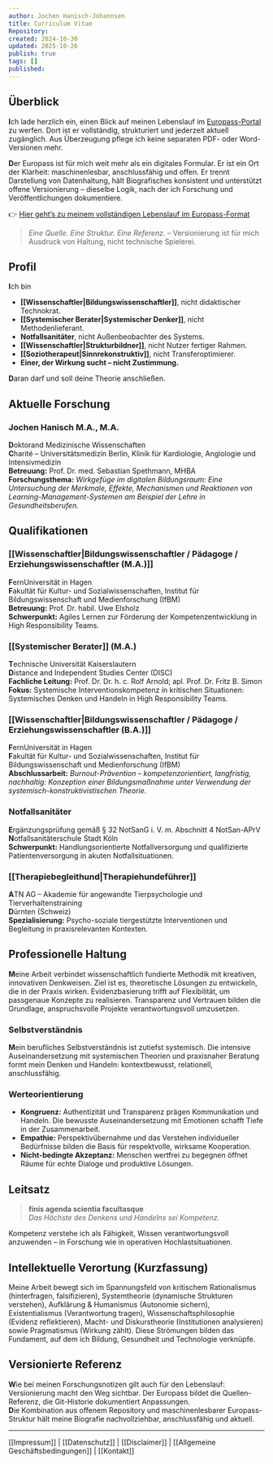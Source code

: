```yaml
---
author: Jochen Hanisch-Johannsen
title: Curriculum Vitae
Repository:
created: 2024-10-30
updated: 2025-10-26
publish: true
tags: []
published:
---
```


## Überblick

**I**ch lade herzlich ein, einen Blick auf meinen Lebenslauf im [Europass-Portal](https://europa.eu/europass/de) zu werfen. Dort ist er vollständig, strukturiert und jederzeit aktuell zugänglich. Aus Überzeugung pflege ich keine separaten PDF- oder Word-Versionen mehr.

**D**er Europass ist für mich weit mehr als ein digitales Formular. Er ist ein Ort der Klarheit: maschinenlesbar, anschlussfähig und offen. Er trennt Darstellung von Datenhaltung, hält Biografisches konsistent und unterstützt offene Versionierung – dieselbe Logik, nach der ich Forschung und Veröffentlichungen dokumentiere.

👉 [Hier geht’s zu meinem vollständigen Lebenslauf im Europass-Format](https://europa.eu/europass/eportfolio/api/eprofile/shared-profile/jochen-hanisch-johannsen/9833134c-5aaf-47ef-922d-cfad3bdfffc2?view=html)

> _Eine Quelle. Eine Struktur. Eine Referenz._ – Versionierung ist für mich Ausdruck von Haltung, nicht technische Spielerei.

## Profil

**I**ch bin

- **[[Wissenschaftler|Bildungswissenschaftler]]**, nicht didaktischer Technokrat.
- **[[Systemischer Berater|Systemischer Denker]]**, nicht Methodenlieferant.
- **Notfallsanitäter**, nicht Außenbeobachter des Systems.
- **[[Wissenschaftler|Strukturbildner]]**, nicht Nutzer fertiger Rahmen.
- **[[Soziotherapeut|Sinnrekonstruktiv]]**, nicht Transferoptimierer.
- **Einer, der Wirkung sucht – nicht Zustimmung.**

**D**aran darf und soll deine Theorie anschließen.

## Aktuelle Forschung

### Jochen Hanisch M.A., M.A.

**D**oktorand Medizinische Wissenschaften  
**C**harité – Universitätsmedizin Berlin, Klinik für Kardiologie, Angiologie und Intensivmedizin  
**Betreuung:** Prof. Dr. med. Sebastian Spethmann, MHBA  
**Forschungsthema:** *Wirkgefüge im digitalen Bildungsraum: Eine Untersuchung der Merkmale, Effekte, Mechanismen und Reaktionen von Learning-Management-Systemen am Beispiel der Lehre in Gesundheitsberufen.*

## Qualifikationen

### [[Wissenschaftler|Bildungswissenschaftler / Pädagoge / Erziehungswissenschaftler (M.A.)]]

**F**ernUniversität in Hagen  
**F**akultät für Kultur- und Sozialwissenschaften, Institut für Bildungswissenschaft und Medienforschung (IfBM)  
**Betreuung:** Prof. Dr. habil. Uwe Elsholz  
**Schwerpunkt:** Agiles Lernen zur Förderung der Kompetenzentwicklung in High Responsibility Teams.

### [[Systemischer Berater]] (M.A.)

**T**echnische Universität Kaiserslautern  
**D**istance and Independent Studies Center (DISC)  
**Fachliche Leitung:** Prof. Dr. Dr. h. c. Rolf Arnold; apl. Prof. Dr. Fritz B. Simon  
**Fokus:** Systemische Interventionskompetenz in kritischen Situationen: Systemisches Denken und Handeln in High Responsibility Teams.

### [[Wissenschaftler|Bildungswissenschaftler / Pädagoge / Erziehungswissenschaftler (B.A.)]]

**F**ernUniversität in Hagen  
**F**akultät für Kultur- und Sozialwissenschaften, Institut für Bildungswissenschaft und Medienforschung (IfBM)  
**Abschlussarbeit:** *Burnout-Prävention – kompetenzorientiert, langfristig, nachhaltig: Konzeption einer Bildungsmaßnahme unter Verwendung der systemisch-konstruktivistischen Theorie.*

### Notfallsanitäter

**E**rgänzungsprüfung gemäß § 32 NotSanG i. V. m. Abschnitt 4 NotSan-APrV  
**N**otfallsanitäterschule Stadt Köln  
**Schwerpunkt:** Handlungsorientierte Notfallversorgung und qualifizierte Patientenversorgung in akuten Notfallsituationen.

### [[Therapiebegleithund|Therapiehundeführer]]

**A**TN AG – Akademie für angewandte Tierpsychologie und Tierverhaltenstraining  
**D**ürnten (Schweiz)  
**Spezialisierung:** Psycho-soziale tiergestützte Interventionen und Begleitung in praxisrelevanten Kontexten.

## Professionelle Haltung

**M**eine Arbeit verbindet wissenschaftlich fundierte Methodik mit kreativen, innovativen Denkweisen. Ziel ist es, theoretische Lösungen zu entwickeln, die in der Praxis wirken. Evidenzbasierung trifft auf Flexibilität, um passgenaue Konzepte zu realisieren. Transparenz und Vertrauen bilden die Grundlage, anspruchsvolle Projekte verantwortungsvoll umzusetzen.

### Selbstverständnis

**M**ein berufliches Selbstverständnis ist zutiefst systemisch. Die intensive Auseinandersetzung mit systemischen Theorien und praxisnaher Beratung formt mein Denken und Handeln: kontextbewusst, relationell, anschlussfähig.

### Werteorientierung

- **Kongruenz:** Authentizität und Transparenz prägen Kommunikation und Handeln. Die bewusste Auseinandersetzung mit Emotionen schafft Tiefe in der Zusammenarbeit.
- **Empathie:** Perspektivübernahme und das Verstehen individueller Bedürfnisse bilden die Basis für respektvolle, wirksame Kooperation.
- **Nicht-bedingte Akzeptanz:** Menschen wertfrei zu begegnen öffnet Räume für echte Dialoge und produktive Lösungen.

## Leitsatz

> **finis agenda scientia facultasque**  
> *Das Höchste des Denkens und Handelns sei Kompetenz.*

Kompetenz verstehe ich als Fähigkeit, Wissen verantwortungsvoll anzuwenden – in Forschung wie in operativen Hochlastsituationen.

## Intellektuelle Verortung (Kurzfassung)

Meine Arbeit bewegt sich im Spannungsfeld von kritischem Rationalismus (hinterfragen, falsifizieren), Systemtheorie (dynamische Strukturen verstehen), Aufklärung & Humanismus (Autonomie sichern), Existentialismus (Verantwortung tragen), Wissenschaftsphilosophie (Evidenz reflektieren), Macht- und Diskurstheorie (Institutionen analysieren) sowie Pragmatismus (Wirkung zählt). Diese Strömungen bilden das Fundament, auf dem ich Bildung, Gesundheit und Technologie verknüpfe.

## Versionierte Referenz

**W**ie bei meinen Forschungsnotizen gilt auch für den Lebenslauf: Versionierung macht den Weg sichtbar. Der Europass bildet die Quellen-Referenz, die Git-Historie dokumentiert Anpassungen.  
**D**ie Kombination aus offenem Repository und maschinenlesbarer Europass-Struktur hält meine Biografie nachvollziehbar, anschlussfähig und aktuell.

---

[[Impressum]] | [[Datenschutz]] | [[Disclaimer]] | [[Allgemeine Geschäftsbedingungen]] | [[Kontakt]]
